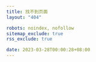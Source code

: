 ```yaml
---
title: 找不到页面
layout: "404"

robots: noindex, nofollow
sitemap_exclude: true
rss_exclude: true

date: 2023-03-28T00:00:28+08:00
---
```

